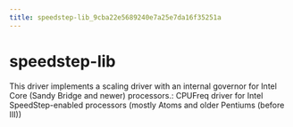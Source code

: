 ```yaml
---
title: speedstep-lib_9cba22e5689240e7a25e7da16f35251a
---
```


# speedstep-lib

This driver implements a scaling driver with an internal governor for Intel Core (Sandy Bridge and newer) processors.: CPUFreq driver for Intel SpeedStep-enabled processors (mostly Atoms and older Pentiums (before III))